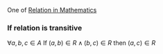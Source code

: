 One of [Relation in Mathematics](Relation%20in%20Mathematics.md)

### If relation is transitive
$\forall a, b, c \in A$
If $(a, b) \in R \land (b, c) \in R$ then $(a, c) \in R$
